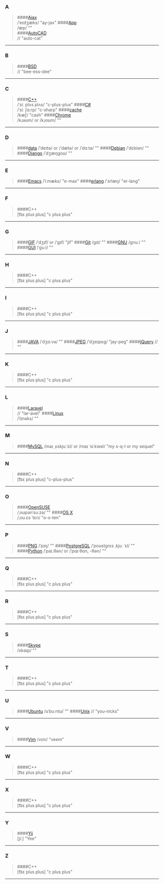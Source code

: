 ### A
>####[Ajax](https://en.wikipedia.org/wiki/Ajax_(programming))  
    /ˈeɪdʒæks/
    "ay-jax" 
>####[App]()  
    /æp/
    ""     
>####[AutoCAD](https://www.howtopronounce.com/autocad/)  
    //
    "auto-cat"
***

### B
>####[BSD](https://tehtable.wordpress.com/2010/01/29/unix-pronunciation/)    
    //
    "bee-ess-dee"
***

### C
>####[C++](https://en.wikipedia.org/wiki/C%2B%2B)    
    /ˈsiː plʌs plʌs/
    "c-plus-plus"
>####[C#](https://en.wikipedia.org/wiki/C%2B%2B)    
    /ˈsiː ʃɑ:rp/
    "c-sharp"
>####[cache](https://en.wiktionary.org/wiki/cache#English)    
    /kæʃ/
    "cash"
>####[Chrome](https://en.wiktionary.org/wiki/chrome)    
    /kɹəʊm/ or /kɹoʊm/
    ""
***

### D
>####[data](https://en.wiktionary.org/wiki/data#Pronunciation)
    /ˈdeɪtə/ or /ˈdætə/ or /ˈdɑːtə/
    ""
>####[Debian](https://en.wikipedia.org/wiki/Debian)
    /ˈdɛbiən/
    ""
>####[Django](https://en.wikipedia.org/wiki/Django_(web_framework))
    /ˈdʒæŋɡoʊ/
    "" 
***

### E
>####[Emacs](http://samson7b.iteye.com/blog/1120548) 
    /ˈiːmæks/
    "e-max"
>####[erlang](https://en.wikipedia.org/wiki/Erlang_(programming_language)) 
    /ˈɜrlæŋ/ 
    "er-lang"
***

### F
>####C++  
    [t͡sɛ plus plus]
    "c plus plus" 
***

### G
>####[GIF](https://en.wikipedia.org/wiki/GIF) 
    /ˈdʒɪf/ or /ˈɡɪf/
    "jif" 
>####[Git](https://en.wikipedia.org/wiki/Git_(software))
    /ɡɪt/
    "" 
>####[GNU](https://https://en.wikipedia.org/wiki/GNU)
    /ɡnuː/
    "" 
>####[GUI](https://en.wikipedia.org/wiki/Graphical_user_interface)
    /ˈɡuːi/
    "" 
***

### H
>####C++  
    [t͡sɛ plus plus]
    "c plus plus" 
***

### I
>####C++  
    [t͡sɛ plus plus]
    "c plus plus" 
***

### J
>####[JAVA](http://dictionary.cambridge.org/pronunciation/english/java) 
    /ˈdʒɑːvə/
    "" 
>####[JPEG](https://en.wikipedia.org/wiki/JPEG) 
    /ˈdʒeɪpɛɡ/
    "jay-peg" 
>####[jQuery](https://groups.google.com/forum/#!msg/jquery-en/I5sV1_nOVsE/PN3e_QczOXwJ) 
    //
    "" 
***

### K
>####C++  
    [t͡sɛ plus plus]
    "c plus plus" 
***

### L
>####[Laravel](https://www.howtopronounce.com/laravel/)  
    //
    "lar-avel" 
>####[Linux](https://en.wikipedia.org/wiki/Linux)  
    /ˈlɪnəks/
    "" 
***

### M
>####[MySQL](https://en.wikipedia.org/wiki/MySQL)
    /maɪ ˌɛskjuːˈɛl/ or  /maɪ ˈsiːkwəl/
    "my s-q-l or my sequel" 
***

### N
>####C++  
    [t͡sɛ plus plus]
    "c-plus-plus" 
***

### O
>####[OpenSUSE](https://en.wikipedia.org/wiki/OpenSUSE)  
    /ˌoʊpənˈsuːzə/
    "" 
>####[OS X](https://en.wikipedia.org/wiki/OS_X)  
    /ˌoʊ.ɛs ˈtɛn/
    "o-s-ten" 
    
***

### P
>####[PNG](https://en.wikipedia.org/wiki/Portable_Network_Graphics)
    /ˈpɪŋ/
    "" 
>####[PostgreSQL](https://en.wikipedia.org/wiki/PostgreSQL#Name)
    /ˈpoʊstɡrɛs ˌkjuː ˈɛl/
    "" 
>####[Python](http://dictionary.cambridge.org/pronunciation/english/python) 
    /ˈpaɪ.θən/ or /ˈpɑɪ·θɑn, -θən/
    "" 
***

### Q
>####C++  
    [t͡sɛ plus plus]
    "c plus plus" 
***

### R
>####C++  
    [t͡sɛ plus plus]
    "c plus plus" 
***

### S
>####[Skype](https://en.wikipedia.org/wiki/Skype)  
    /skaɪp/
    "" 
***

### T
>####C++  
    [t͡sɛ plus plus]
    "c plus plus" 
***

### U
>####[Ubuntu](https://en.wikipedia.org/wiki/Ubuntu_(operating_system)) 
    /ʊˈbuːntʊ/
    "" 
>####[Unix](https://en.wikipedia.org/wiki/Ubuntu_(operating_system)) 
    //
    "you-nicks" 
***

### V
>####[Vim](https://en.wikipedia.org/wiki/Vim_(text_editor))
    /vɪm/
    "veem" 
***

### W
>####C++  
    [t͡sɛ plus plus]
    "c plus plus" 
***

### X
>####C++  
    [t͡sɛ plus plus]
    "c plus plus" 
***

### Y
>####[Yii](https://en.wikipedia.org/wiki/Yii)  
    [jiː]
    "Yee" 
***

### Z
>####C++  
    [t͡sɛ plus plus]
    "c plus plus" 
***
    
